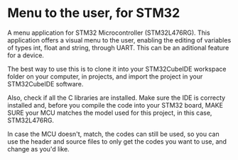 # Menu to the user, for STM32
A menu application for STM32 Microcontroller (STM32L476RG). This application offers a visual menu to the user, enabling the editing of variables of types int, float and string, through UART. This can be an aditional feature for a device.

The best way to use this is to clone it into your STM32CubeIDE workspace folder on your computer, in projects, and import the project in your STM32CubeIDE software. 

Also, check if all the C libraries are installed. Make sure the IDE is correcty installed and, before you compile the code into your STM32 board, MAKE SURE your MCU matches the model used for this project, in this case, STM32L476RG.

In case the MCU doesn't, match, the codes can still be used, so you can use the header and source files to only get the codes you want to use, and change as you'd like.
